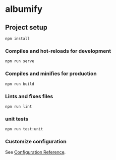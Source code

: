 # albumify

## Project setup

```
npm install
```

### Compiles and hot-reloads for development

```
npm run serve
```

### Compiles and minifies for production

```
npm run build
```

### Lints and fixes files

```
npm run lint
```

### unit tests

```
npm run test:unit
```

### Customize configuration

See [Configuration Reference](https://cli.vuejs.org/config/).
